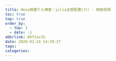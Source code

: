 ```yaml
---
title: Hexo搭建个人博客：yilia主题配置(六) - 相册视频
toc: true
top: true
order_by:
  - top: 1
  - date: -1
abbrlink: 89f1ac35
date: 2020-02-24 14:29:27
tags:
categories:
---
```

